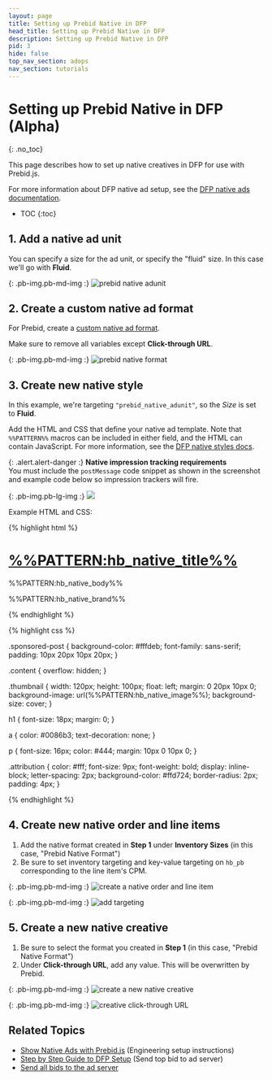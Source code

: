```yaml
---
layout: page
title: Setting up Prebid Native in DFP
head_title: Setting up Prebid Native in DFP
description: Setting up Prebid Native in DFP
pid: 3
hide: false
top_nav_section: adops
nav_section: tutorials
---
```


<div class="bs-docs-section" markdown="1">

# Setting up Prebid Native in DFP (Alpha)
{: .no_toc}

This page describes how to set up native creatives in DFP for use with Prebid.js.

For more information about DFP native ad setup, see the [DFP native ads documentation](https://support.google.com/dfp_premium/answer/6366845?hl=en).

* TOC
{:toc}

## 1. Add a native ad unit

You can specify a size for the ad unit, or specify the "fluid" size.  In this case we'll go with **Fluid**.

{: .pb-img.pb-md-img :}
![prebid native adunit]({{site.github.url}}/assets/images/ad-ops/dfp-native/prebid_native_adunit.png)

## 2. Create a custom native ad format

For Prebid, create a [custom native ad format](https://support.google.com/dfp_sb/answer/6366911?hl=en).

Make sure to remove all variables except **Click-through URL**.

{: .pb-img.pb-md-img :}
![prebid native format]({{site.github.url}}/assets/images/ad-ops/dfp-native/prebid-native-format.png)

## 3. Create new native style

In this example, we're targeting `"prebid_native_adunit"`, so the *Size* is set to **Fluid**.

Add the HTML and CSS that define your native ad template. Note that `%%PATTERN%%` macros can be included in either field, and the HTML can contain JavaScript.  For more information, see the [DFP native styles docs](https://support.google.com/dfp_premium/answer/6366914).

{: .alert.alert-danger :}
**Native impression tracking requirements**  
You must include the `postMessage` code snippet as shown in the screenshot and example code below so impression trackers will fire.

{: .pb-img.pb-lg-img :}
![]({{site.github.url}}/assets/images/ad-ops/dfp-native/native-content-ad.png)

Example HTML and CSS:

{% highlight html %}

<div class="sponsored-post">
  <div class="thumbnail"></div>
  <div class="content">
    <h1><a href="%%CLICK_URL_UNESC%%%%PATTERN:hb_native_linkurl%%" target="_blank">%%PATTERN:hb_native_title%%</a></h1>
    <p>%%PATTERN:hb_native_body%%</p>
    <div class="attribution">%%PATTERN:hb_native_brand%%</div>
  </div>
</div>

<script>
window.parent.postMessage(JSON.stringify({
  message: 'Prebid Native',
  adId: '%%PATTERN:hb_adid%%'
}), '*');
</script>

{% endhighlight %}

{% highlight css %}

.sponsored-post {
    background-color: #fffdeb;
    font-family: sans-serif;
    padding: 10px 20px 10px 20px;
}

.content {
    overflow: hidden;
}

.thumbnail {
    width: 120px;
    height: 100px;
    float: left;
    margin: 0 20px 10px 0;
    background-image: url(%%PATTERN:hb_native_image%%);
    background-size: cover;
}

h1 {
    font-size: 18px;
    margin: 0;
}

a {
    color: #0086b3;
    text-decoration: none;
}

p {
    font-size: 16px;
    color: #444;
    margin: 10px 0 10px 0;
}

.attribution {
    color: #fff;
    font-size: 9px;
    font-weight: bold;
    display: inline-block;
    letter-spacing: 2px;
    background-color: #ffd724;
    border-radius: 2px;
    padding: 4px;
}

{% endhighlight %}

## 4. Create new native order and line items

1. Add the native format created in **Step 1** under **Inventory Sizes** (in this case, "Prebid Native Format")
2. Be sure to set inventory targeting and key-value targeting on `hb_pb` corresponding to the line item's CPM.

{: .pb-img.pb-md-img :}
![create a native order and line item]({{site.github.url}}/assets/images/ad-ops/dfp-native/new-order-and-line-item.png)

{: .pb-img.pb-md-img :}
![add targeting]({{site.github.url}}/assets/images/ad-ops/dfp-native/add-targeting.png)

## 5. Create a new native creative

1. Be sure to select the format you created in **Step 1** (in this case, "Prebid Native Format")
2. Under **Click-through URL**, add any value.  This will be overwritten by Prebid.

{: .pb-img.pb-md-img :}
![create a new native creative]({{site.github.url}}/assets/images/ad-ops/dfp-native/new-creative.png)

{: .pb-img.pb-md-img :}
![creative click-through URL]({{site.github.url}}/assets/images/ad-ops/dfp-native/creative-click-through-url.png)

## Related Topics

+ [Show Native Ads with Prebid.js]({{site.github.url}}/dev-docs/show-native-ads.html) (Engineering setup instructions)
+ [Step by Step Guide to DFP Setup]({{site.github.url}}/adops/step-by-step.html) (Send top bid to ad server)
+ [Send all bids to the ad server]({{site.github.url}}/adops/send-all-bids-adops.html)

</div>
